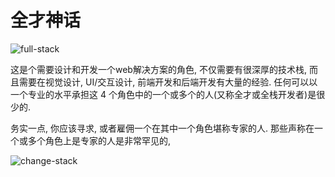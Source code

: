# 全才神话


![full-stack](https://raw.githubusercontent.com/dwqs/fedHandlebook/master/images/full-stack.jpg)

这是个需要设计和开发一个web解决方案的角色, 不仅需要有很深厚的技术栈, 而且需要在视觉设计, UI/交互设计, 前端开发和后端开发有大量的经验. 任何可以以一个专业的水平承担这 4 个角色中的一个或多个的人(又称全才或全栈开发者)是很少的.

务实一点, 你应该寻求, 或者雇佣一个在其中一个角色堪称专家的人. 那些声称在一个或多个角色上是专家的人是非常罕见的, 

![change-stack](https://raw.githubusercontent.com/dwqs/fedHandlebook/master/images/stacks-change.jpg)
